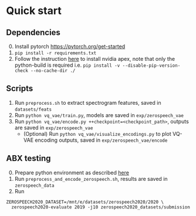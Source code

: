 # Quick start

## Dependencies

0. Install pytorch https://pytorch.org/get-started
1. `pip install -r requirements.txt`
2. Follow the instruction [here](https://github.com/NVIDIA/apex#linux) to install nvidia apex, note that only the
   python-build is required i.e. `pip install -v --disable-pip-version-check --no-cache-dir ./`

## Scripts

1. Run `preprocess.sh` to extract spectrogram features, saved in `datasets/feats`
2. Run `python vq_vae/train.py`, models are saved in `exp/zerospeech_vae`
3. Run `python vq_vae/encode.py ++checkpoint=<checkpoint_path>`, outputs are saved in `exp/zerospeech_vae`
    - (Optional) Run `python vq_vae/visualize_encodings.py` to plot VQ-VAE encoding outputs, saved
      in `exp/zerospeech_vae/encode`

## ABX testing

0. Prepare python environment as described [here](https://github.com/bootphon/zerospeech2020)
1. Run `preprocess_and_encode_zerospeech.sh`, results are saved in `zerospeech_data`
2. Run

```
ZEROSPEECH2020_DATASET=/mnt/e/datasets/zerospeech2020/2020 \
  zerospeech2020-evaluate 2019 -j10 zerospeech2020_datasets/submission
```